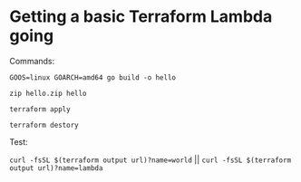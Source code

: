 # Getting a basic Terraform Lambda going

Commands: 

`GOOS=linux GOARCH=amd64 go build -o hello`

`zip hello.zip hello`

`terraform apply`

`terraform destory`


Test:

`curl -fsSL $(terraform output url)?name=world` || `curl -fsSL $(terraform output url)?name=lambda`
